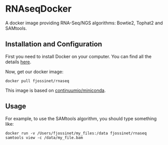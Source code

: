 RNAseqDocker
===============

A docker image providing RNA-Seq/NGS algorithms: Bowtie2, Tophat2 and SAMtools.

Installation and Configuration
------------------------------

First you need to install Docker on your computer. You can find all the details [here](https://docs.docker.com/engine/installation/).

Now, get our docker image:

    docker pull fjossinet/rnaseq

This image is based on [continuumio/miniconda](https://github.com/ContinuumIO/docker-images/tree/master/miniconda).

Usage
-----

For example, to use the SAMtools algorithm, you should type something like:

    docker run -v /Users/fjossinet/my_files:/data fjossinet/rnaseq samtools view -c /data/my_file.bam
